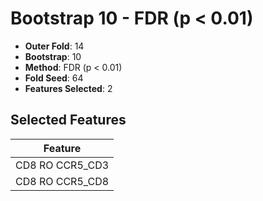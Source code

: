# Bootstrap 10 - FDR (p < 0.01)

- **Outer Fold**: 14
- **Bootstrap**: 10
- **Method**: FDR (p < 0.01)
- **Fold Seed**: 64
- **Features Selected**: 2

## Selected Features

| Feature |
|---------|
| CD8 RO CCR5_CD3 |
| CD8 RO CCR5_CD8 |
